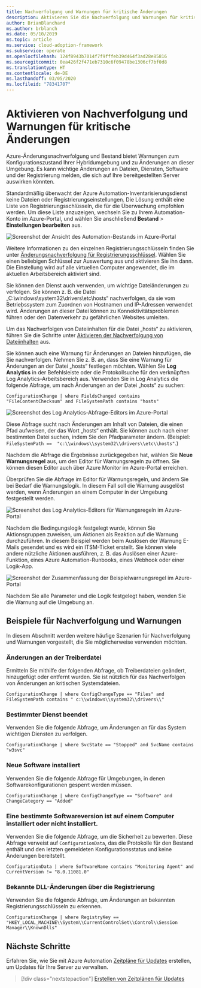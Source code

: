 ```yaml
---
title: Nachverfolgung und Warnungen für kritische Änderungen
description: Aktivieren Sie die Nachverfolgung und Warnungen für kritische Änderungen in Ihrer Hybridumgebung per „Azure-Änderungsnachverfolgung und Bestand“.
author: BrianBlanchard
ms.author: brblanch
ms.date: 05/10/2019
ms.topic: article
ms.service: cloud-adoption-framework
ms.subservice: operate
ms.openlocfilehash: 124f8943b7014f7f9fffeb39d464f3ad28e85816
ms.sourcegitcommit: 0ea426f2f471eb7310c6f09478be1306cf7bf0d8
ms.translationtype: HT
ms.contentlocale: de-DE
ms.lasthandoff: 03/05/2020
ms.locfileid: "78341707"
---
```

# <a name="enable-tracking-and-alerting-for-critical-changes"></a>Aktivieren von Nachverfolgung und Warnungen für kritische Änderungen

Azure-Änderungsnachverfolgung und Bestand bietet Warnungen zum Konfigurationszustand Ihrer Hybridumgebung und zu Änderungen an dieser Umgebung. Es kann wichtige Änderungen an Dateien, Diensten, Software und der Registrierung melden, die sich auf Ihre bereitgestellten Server auswirken könnten.

Standardmäßig überwacht der Azure Automation-Inventarisierungsdienst keine Dateien oder Registrierungseinstellungen. Die Lösung enthält eine Liste von Registrierungsschlüsseln, die für die Überwachung empfohlen werden. Um diese Liste anzuzeigen, wechseln Sie zu Ihrem Automation-Konto im Azure-Portal, und wählen Sie anschließend **Bestand** > **Einstellungen bearbeiten** aus.

![Screenshot der Ansicht des Automation-Bestands im Azure-Portal](./media/change-tracking1.png)

Weitere Informationen zu den einzelnen Registrierungsschlüsseln finden Sie unter [Änderungsnachverfolgung für Registrierungsschlüssel](https://docs.microsoft.com/azure/automation/automation-change-tracking#registry-key-change-tracking). Wählen Sie einen beliebigen Schlüssel zur Auswertung aus und aktivieren Sie ihn dann. Die Einstellung wird auf alle virtuellen Computer angewendet, die im aktuellen Arbeitsbereich aktiviert sind.

Sie können den Dienst auch verwenden, um wichtige Dateiänderungen zu verfolgen. Sie können z. B. die Datei „C:\windows\system32\drivers\etc\hosts“ nachverfolgen, da sie vom Betriebssystem zum Zuordnen von Hostnamen und IP-Adressen verwendet wird. Änderungen an dieser Datei können zu Konnektivitätsproblemen führen oder den Datenverkehr zu gefährlichen Websites umleiten.

Um das Nachverfolgen von Dateiinhalten für die Datei „hosts“ zu aktivieren, führen Sie die Schritte unter [Aktivieren der Nachverfolgung von Dateiinhalten](https://docs.microsoft.com/azure/automation/change-tracking-file-contents#enable-file-content-tracking) aus.

Sie können auch eine Warnung für Änderungen an Dateien hinzufügen, die Sie nachverfolgen. Nehmen Sie z. B. an, dass Sie eine Warnung für Änderungen an der Datei „hosts“ festlegen möchten. Wählen Sie **Log Analytics** in der Befehlsleiste oder die Protokollsuche für den verknüpften Log Analytics-Arbeitsbereich aus. Verwenden Sie in Log Analytics die folgende Abfrage, um nach Änderungen an der Datei „hosts“ zu suchen:

```kusto
ConfigurationChange | where FieldsChanged contains "FileContentChecksum" and FileSystemPath contains "hosts"
```

![Screenshot des Log Analytics-Abfrage-Editors im Azure-Portal](./media/change-tracking2.png)

Diese Abfrage sucht nach Änderungen am Inhalt von Dateien, die einen Pfad aufweisen, der das Wort „hosts“ enthält. Sie können auch nach einer bestimmten Datei suchen, indem Sie den Pfadparameter ändern. (Beispiel: `FileSystemPath ==  "c:\\windows\\system32\\drivers\\etc\\hosts"`.)
  
Nachdem die Abfrage die Ergebnisse zurückgegeben hat, wählen Sie **Neue Warnungsregel** aus, um den Editor für Warnungsregeln zu öffnen. Sie können diesen Editor auch über Azure Monitor im Azure-Portal erreichen.

Überprüfen Sie die Abfrage im Editor für Warnungsregeln, und ändern Sie bei Bedarf die Warnungslogik. In diesem Fall soll die Warnung ausgelöst werden, wenn Änderungen an einem Computer in der Umgebung festgestellt werden.

![Screenshot des Log Analytics-Editors für Warnungsregeln im Azure-Portal](./media/change-tracking3.png)

Nachdem die Bedingungslogik festgelegt wurde, können Sie Aktionsgruppen zuweisen, um Aktionen als Reaktion auf die Warnung durchzuführen. In diesem Beispiel werden beim Auslösen der Warnung E-Mails gesendet und es wird ein ITSM-Ticket erstellt. Sie können viele andere nützliche Aktionen ausführen, z. B. das Auslösen einer Azure-Funktion, eines Azure Automation-Runbooks, eines Webhook oder einer Logik-App.

![Screenshot der Zusammenfassung der Beispielwarnungsregel im Azure-Portal](./media/change-tracking4.png)

Nachdem Sie alle Parameter und die Logik festgelegt haben, wenden Sie die Warnung auf die Umgebung an.

## <a name="tracking-and-alerting-examples"></a>Beispiele für Nachverfolgung und Warnungen

In diesem Abschnitt werden weitere häufige Szenarien für Nachverfolgung und Warnungen vorgestellt, die Sie möglicherweise verwenden möchten.

### <a name="driver-file-changed"></a>Änderungen an der Treiberdatei

Ermitteln Sie mithilfe der folgenden Abfrage, ob Treiberdateien geändert, hinzugefügt oder entfernt wurden. Sie ist nützlich für das Nachverfolgen von Änderungen an kritischen Systemdateien.

  ```kusto
  ConfigurationChange | where ConfigChangeType == "Files" and FileSystemPath contains " c:\\windows\\system32\\drivers\\"
  ```

### <a name="specific-service-stopped"></a>Bestimmter Dienst beendet

Verwenden Sie die folgende Abfrage, um Änderungen an für das System wichtigen Diensten zu verfolgen.

  ```kusto
  ConfigurationChange | where SvcState == "Stopped" and SvcName contains "w3svc"
  ```

### <a name="new-software-installed"></a>Neue Software installiert

Verwenden Sie die folgende Abfrage für Umgebungen, in denen Softwarekonfigurationen gesperrt werden müssen.

  ```kusto
  ConfigurationChange | where ConfigChangeType == "Software" and ChangeCategory == "Added"
  ```

### <a name="specific-software-version-is-or-isnt-installed-on-a-machine"></a>Eine bestimmte Softwareversion ist auf einem Computer installiert oder nicht installiert.

Verwenden Sie die folgende Abfrage, um die Sicherheit zu bewerten. Diese Abfrage verweist auf `ConfigurationData`, das die Protokolle für den Bestand enthält und den letzten gemeldeten Konfigurationsstatus und keine Änderungen bereitstellt.

  ```kusto
  ConfigurationData | where SoftwareName contains "Monitoring Agent" and CurrentVersion != "8.0.11081.0"
  ```

### <a name="known-dll-changed-through-the-registry"></a>Bekannte DLL-Änderungen über die Registrierung

Verwenden Sie die folgende Abfrage, um Änderungen an bekannten Registrierungsschlüsseln zu erkennen.

  ```kusto
  ConfigurationChange | where RegistryKey == "HKEY_LOCAL_MACHINE\\System\\CurrentControlSet\\Control\\Session Manager\\KnownDlls"
  ```

## <a name="next-steps"></a>Nächste Schritte

Erfahren Sie, wie Sie mit Azure Automation [Zeitpläne für Updates](./update-schedules.md) erstellen, um Updates für Ihre Server zu verwalten.

> [!div class="nextstepaction"]
> [Erstellen von Zeitplänen für Updates](./update-schedules.md)
